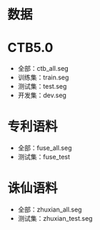 # 数据

# CTB5.0

- 全部：ctb_all.seg  
- 训练集：train.seg 
- 测试集：test.seg  
- 开发集：dev.seg  

# 专利语料

- 全部：fuse_all.seg  
- 测试集：fuse_test

# 诛仙语料

- 全部：zhuxian_all.seg  
- 测试集：zhuxian_test.seg
